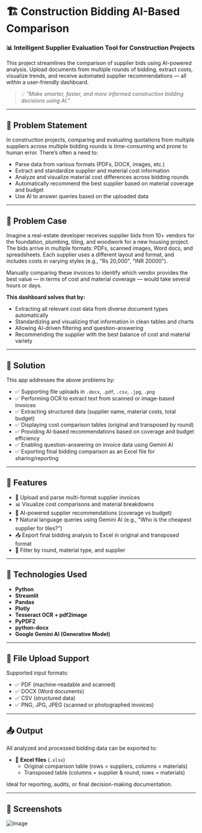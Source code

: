 # 🏗️ Construction Bidding AI-Based Comparison

### 📊 Intelligent Supplier Evaluation Tool for Construction Projects

This project streamlines the comparison of supplier bids using AI-powered analysis. Upload documents from multiple rounds of bidding, extract costs, visualize trends, and receive automated supplier recommendations — all within a user-friendly dashboard.

> 💡 *"Make smarter, faster, and more informed construction bidding decisions using AI."*

---

## 📌 Problem Statement

In construction projects, comparing and evaluating quotations from multiple suppliers across multiple bidding rounds is time-consuming and prone to human error. There’s often a need to:

- Parse data from various formats (PDFs, DOCX, images, etc.)
- Extract and standardize supplier and material cost information
- Analyze and visualize material cost differences across bidding rounds
- Automatically recommend the best supplier based on material coverage and budget
- Use AI to answer queries based on the uploaded data

---

## 🧪 Problem Case

Imagine a real-estate developer receives supplier bids from 10+ vendors for the foundation, plumbing, tiling, and woodwork for a new housing project. The bids arrive in multiple formats: PDFs, scanned images, Word docs, and spreadsheets. Each supplier uses a different layout and format, and includes costs in varying styles (e.g., "Rs 20,000", "INR 20000").

Manually comparing these invoices to identify which vendor provides the best value — in terms of cost and material coverage — would take several hours or days.

**This dashboard solves that by:**

- Extracting all relevant cost data from diverse document types automatically
- Standardizing and visualizing that information in clean tables and charts
- Allowing AI-driven filtering and question-answering
- Recommending the supplier with the best balance of cost and material variety

---

## 🎯 Solution

This app addresses the above problems by:

- ✅ Supporting file uploads in `.docx`, `.pdf`, `.csv`, `.jpg`, `.png`
- ✅ Performing OCR to extract text from scanned or image-based invoices
- ✅ Extracting structured data (supplier name, material costs, total budget)
- ✅ Displaying cost comparison tables (original and transposed by round)
- ✅ Providing AI-based recommendations based on coverage and budget efficiency
- ✅ Enabling question-answering on invoice data using Gemini AI
- ✅ Exporting final bidding comparison as an Excel file for sharing/reporting

---

## 🚀 Features

- 📄 Upload and parse multi-format supplier invoices  
- 📊 Visualize cost comparisons and material breakdowns  
- 🧠 AI-powered supplier recommendations (coverage vs budget)  
- ❓ Natural language queries using Gemini AI (e.g., "Who is the cheapest supplier for tiles?")  
- 📤 Export final bidding analysis to Excel in original and transposed format  
- 🧹 Filter by round, material type, and supplier

---

## 🧰 Technologies Used

- **Python**
- **Streamlit**
- **Pandas**
- **Plotly**
- **Tesseract OCR + pdf2image**
- **PyPDF2**
- **python-docx**
- **Google Gemini AI (Generative Model)**

---

## 📁 File Upload Support

Supported input formats:

- ✅ PDF (machine-readable and scanned)
- ✅ DOCX (Word documents)
- ✅ CSV (structured data)
- ✅ PNG, JPG, JPEG (scanned or photographed invoices)

---

## 📤 Output

All analyzed and processed bidding data can be exported to:

- 📁 **Excel files** (`.xlsx`)
  - Original comparison table (rows = suppliers, columns = materials)
  - Transposed table (columns = supplier & round; rows = materials)

Ideal for reporting, audits, or final decision-making documentation.

---

## 📸 Screenshots
![Image](https://github.com/user-attachments/assets/30949106-716d-4453-a9d5-cd4d627ac454)


